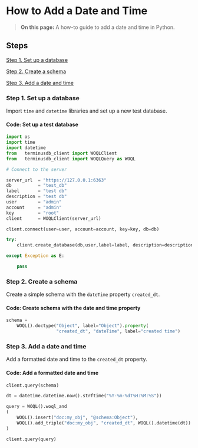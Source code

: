 # How to Add a Date and Time

> **On this page:** A how-to guide to add a date and time in Python.

## Steps

[Step 1. Set up a database](#step-1-set-up-a-database)

[Step 2. Create a schema](#step-2-create-a-schema)

[Step 3. Add a date and time](#step-3-add-a-date-and-time)

### Step 1. Set up a database

Import `time` and `datetime` libraries and set up a new test database.

#### Code: Set up a test database

```python
import os
import time
import datetime
from   terminusdb_client import WOQLClient
from   terminusdb_client import WOQLQuery as WOQL

# Connect to the server

server_url  = "https://127.0.0.1:6363"
db          = "test_db"
label       = "test db"
description = "test db"
user        = "admin"
account     = "admin"
key         = "root"
client      = WOQLClient(server_url)

client.connect(user=user, account=account, key=key, db=db)

try:
    client.create_database(db,user,label=label, description=description)

except Exception as E:

    pass
```

### Step 2. Create a schema

Create a simple schema with the `dateTime` property `created_dt`.

#### Code: Create schema with the date and time property

```python
schema = 
    WOQL().doctype("Object", label="Object").property(
                   "created_dt", "dateTime", label="created time")
```

### Step 3. Add a date and time 

Add a formatted date and time to the `created_dt` property. 

#### Code: Add a formatted date and time

```python
client.query(schema)

dt = datetime.datetime.now().strftime("%Y-%m-%dT%H:%M:%S"))

query = WOQL().woql_and
(
    WOQL().insert("doc:my_obj", "@schema:Object"),
    WOQL().add_triple("doc:my_obj", "created_dt", WOQL().datetime(dt))
)

client.query(query)
```